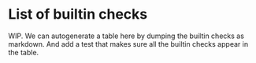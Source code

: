 # List of builtin checks

WIP. We can autogenerate a table here by dumping the builtin checks as markdown. And add a test that makes sure all the builtin checks appear in the table.
